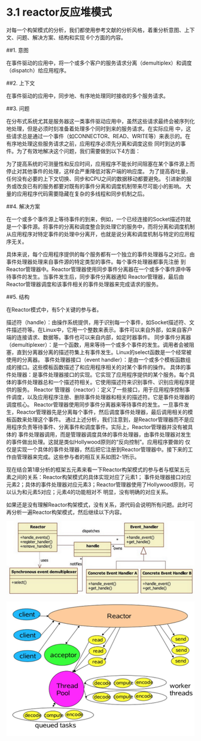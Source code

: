 # 3.1 reactor反应堆模式

对每一个构架模式的分析，我们都使用参考文献的分析风格，着重分析意图、上下文、问题、解决方案、结构和实现 6个方面的内容。

##1. 意图

在事件驱动的应用中，将一个或多个客户的服务请求分离（demultiplex）和调度（dispatch）给应用程序。

##2. 上下文

在事件驱动的应用中，同步地、有序地处理同时接收的多个服务请求。

##3. 问题

在分布式系统尤其是服务器这一类事件驱动应用中，虽然这些请求最终会被序列化地处理，但是必须时刻准备着处理多个同时到来的服务请求。在实际应用 中，这些请求总是通过一个事件（如CONNECTOR、READ、WRITE等）来表示的。在有序地处理这些服务请求之前，应用程序必须先分离和调度这些 同时到达的事件。为了有效地解决这个问题，我们需要做到以下4方面：

为了提高系统的可测量性和反应时间，应用程序不能长时间阻塞在某个事件源上而停止对其他事件的处理，这样会严重降低对客户端的响应度。
为了提高吞吐量，任何没有必要的上下文切换、同步和CPU之间的数据移动都要避免。
引进新的服务或改良已有的服务都要对既有的事件分离和调度机制带来尽可能小的影响。
大量的应用程序代码需要隐藏在复杂的多线程和同步机制之后。

##4. 解决方案

在一个或多个事件源上等待事件的到来，例如，一个已经连接的Socket描述符就是一个事件源。将事件的分离和调度整合到处理它的服务中，而将分离和调度机制从应用程序对特定事件的处理中分离开，也就是说分离和调度机制与特定的应用程序无关。

具体来说，每个应用程序提供的每个服务都有一个独立的事件处理器与之对应。由事件处理器处理来自事件源的特定类型的事件。每个事件处理器都事先注册 到Reactor管理器中。Reactor管理器使用同步事件分离器在一个或多个事件源中等待事件的发生。当事件发生后，同步事件分离器通知 Reactor管理器，最后由Reactor管理器调度和该事件相关的事件处理器来完成请求的服务。

##5. 结构

在Reactor模式中，有5个关键的参与者。

描述符（handle）：由操作系统提供，用于识别每一个事件，如Socket描述符、文件描述符等。在Linux中，它用一个整数来表示。事件可以来自外部，如来自客户端的连接请求、数据等。事件也可以来自内部，如定时器事件。
同步事件分离器（demultiplexer）：是一个函数，用来等待一个或多个事件的发生。调用者会被阻塞，直到分离器分离的描述符集上有事件发生。Linux的select函数是一个经常被使用的分离器。
事件处理器接口（event handler）：是由一个或多个模板函数组成的接口。这些模板函数描述了和应用程序相关的对某个事件的操作。
具体的事件处理器：是事件处理器接口的实现。它实现了应用程序提供的某个服务。每个具体的事件处理器总和一个描述符相关。它使用描述符来识别事件、识别应用程序提供的服务。
Reactor 管理器（reactor）：定义了一些接口，用于应用程序控制事件调度，以及应用程序注册、删除事件处理器和相关的描述符。它是事件处理器的调度核心。 Reactor管理器使用同步事件分离器来等待事件的发生。一旦事件发生，Reactor管理器先是分离每个事件，然后调度事件处理器，最后调用相关的模 板函数来处理这个事件。
通过上述分析，我们注意到，是Reactor管理器而不是应用程序负责等待事件、分离事件和调度事件。实际上，Reactor管理器并没有被具体的 事件处理器调用，而是管理器调度具体的事件处理器，由事件处理器对发生的事件做出处理。这就是类似Hollywood原则的“反向控制”。应用程序要做的 仅仅是实现一个具体的事件处理器，然后把它注册到Reactor管理器中。接下来的工作由管理器来完成。这些参与者的相互关系如图2-1所示。

现在结合第1章分析的框架五元素来看一下Reactor构架模式的参与者与框架五元素之间的关系：Reactor构架模式的具体实现对应了元素1； 事件处理器接口对应元素2；具体的事件处理器对应元素3；Reactor管理器使用了Hollywood原则，可以认为和元素5对应；元素4的功能相对不 明显，没有明确的对应关系。

如果还是没有理解Reactor构架模式，没有关系，源代码会说明所有问题。此时可再分析一遍Reactor构架模式，然后继续以下内容。


![](libevent-3-反应堆模式.png)




![](libevent-3-反应堆模式02.png)